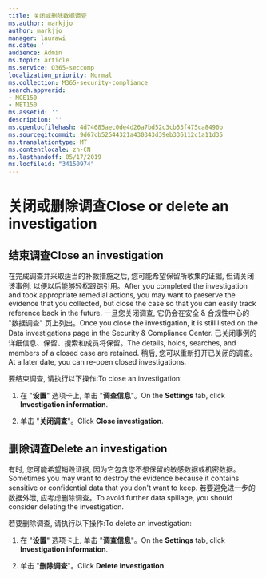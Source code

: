 ```yaml
---
title: 关闭或删除数据调查
ms.author: markjjo
author: markjjo
manager: laurawi
ms.date: ''
audience: Admin
ms.topic: article
ms.service: O365-seccomp
localization_priority: Normal
ms.collection: M365-security-compliance
search.appverid:
- MOE150
- MET150
ms.assetid: ''
description: ''
ms.openlocfilehash: 4d74685aec0de4d26a7bd52c3cb53f475ca8490b
ms.sourcegitcommit: 9d67cb52544321a430343d39eb336112c1a11d35
ms.translationtype: MT
ms.contentlocale: zh-CN
ms.lasthandoff: 05/17/2019
ms.locfileid: "34150974"
---
```

# <a name="close-or-delete-an-investigation"></a><span data-ttu-id="23411-102">关闭或删除调查</span><span class="sxs-lookup"><span data-stu-id="23411-102">Close or delete an investigation</span></span>

## <a name="close-an-investigation"></a><span data-ttu-id="23411-103">结束调查</span><span class="sxs-lookup"><span data-stu-id="23411-103">Close an investigation</span></span>

 <span data-ttu-id="23411-104">在完成调查并采取适当的补救措施之后, 您可能希望保留所收集的证据, 但请关闭该事例, 以便以后能够轻松跟踪引用。</span><span class="sxs-lookup"><span data-stu-id="23411-104">After you completed the investigation and took appropriate remedial actions, you may want to preserve the evidence that you collected, but close the case so that you can easily track reference back in the future.</span></span> <span data-ttu-id="23411-105">一旦您关闭调查, 它仍会在安全 & 合规性中心的 "数据调查" 页上列出。</span><span class="sxs-lookup"><span data-stu-id="23411-105">Once you close the investigation, it is still listed on the Data investigations page in the Security & Compliance Center.</span></span> <span data-ttu-id="23411-106">已关闭事例的详细信息、保留、搜索和成员将保留。</span><span class="sxs-lookup"><span data-stu-id="23411-106">The details, holds, searches, and members of a closed case are retained.</span></span> <span data-ttu-id="23411-107">稍后, 您可以重新打开已关闭的调查。</span><span class="sxs-lookup"><span data-stu-id="23411-107">At a later date, you can re-open closed investigations.</span></span>

<span data-ttu-id="23411-108">要结束调查, 请执行以下操作:</span><span class="sxs-lookup"><span data-stu-id="23411-108">To close an investigation:</span></span>

1. <span data-ttu-id="23411-109">在 "**设置**" 选项卡上, 单击 "**调查信息**"。</span><span class="sxs-lookup"><span data-stu-id="23411-109">On the **Settings** tab, click **Investigation information**.</span></span>

2. <span data-ttu-id="23411-110">单击 "**关闭调查**"。</span><span class="sxs-lookup"><span data-stu-id="23411-110">Click  **Close investigation**.</span></span> 


## <a name="delete-an-investigation"></a><span data-ttu-id="23411-111">删除调查</span><span class="sxs-lookup"><span data-stu-id="23411-111">Delete an investigation</span></span>

<span data-ttu-id="23411-112">有时, 您可能希望销毁证据, 因为它包含您不想保留的敏感数据或机密数据。</span><span class="sxs-lookup"><span data-stu-id="23411-112">Sometimes you may want to destroy the evidence because it contains sensitive or confidential data that you don't want to keep.</span></span> <span data-ttu-id="23411-113">若要避免进一步的数据外泄, 应考虑删除调查。</span><span class="sxs-lookup"><span data-stu-id="23411-113">To avoid further data spillage, you should consider deleting the investigation.</span></span>

<span data-ttu-id="23411-114">若要删除调查, 请执行以下操作:</span><span class="sxs-lookup"><span data-stu-id="23411-114">To delete an investigation:</span></span>

1. <span data-ttu-id="23411-115">在 "**设置**" 选项卡上, 单击 "**调查信息**"。</span><span class="sxs-lookup"><span data-stu-id="23411-115">On the **Settings** tab, click **Investigation information**.</span></span>

2. <span data-ttu-id="23411-116">单击 "**删除调查**"。</span><span class="sxs-lookup"><span data-stu-id="23411-116">Click  **Delete investigation**.</span></span> 